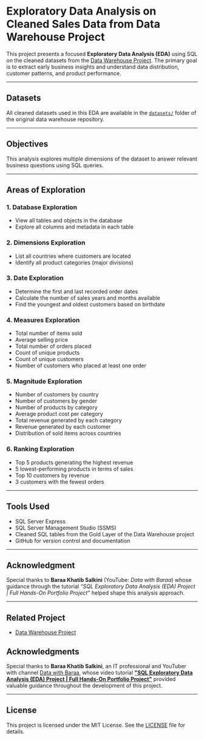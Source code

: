 # Exploratory Data Analysis on Cleaned Sales Data from Data Warehouse Project

This project presents a focused **Exploratory Data Analysis (EDA)** using SQL on the cleaned datasets from the [Data Warehouse Project](https://github.com/sanjanamarri2521/SQL_DataWarehouse_Project). The primary goal is to extract early business insights and understand data distribution, customer patterns, and product performance.

---

## Datasets

All cleaned datasets used in this EDA are available in the [`datasets/`](https://github.com/sanjanamarri2521/SQL_ExploratoryDataAnalysis_Project/tree/main/datasets) folder of the original data warehouse repository.

---

## Objectives

This analysis explores multiple dimensions of the dataset to answer relevant business questions using SQL queries.

---

##  Areas of Exploration

### 1. Database Exploration
- View all tables and objects in the database
- Explore all columns and metadata in each table

### 2. Dimensions Exploration
- List all countries where customers are located
- Identify all product categories (major divisions)

### 3. Date Exploration
- Determine the first and last recorded order dates
- Calculate the number of sales years and months available
- Find the youngest and oldest customers based on birthdate

### 4. Measures Exploration
- Total number of items sold
- Average selling price
- Total number of orders placed
- Count of unique products
- Count of unique customers
- Number of customers who placed at least one order

### 5. Magnitude Exploration
- Number of customers by country
- Number of customers by gender
- Number of products by category
- Average product cost per category
- Total revenue generated by each category
- Revenue generated by each customer
- Distribution of sold items across countries

### 6. Ranking Exploration
- Top 5 products generating the highest revenue
- 5 lowest-performing products in terms of sales
- Top 10 customers by revenue
- 3 customers with the fewest orders

---

##  Tools Used

- SQL Server Express
- SQL Server Management Studio (SSMS)
- Cleaned SQL tables from the Gold Layer of the Data Warehouse project
- GitHub for version control and documentation

---

##  Acknowledgment

Special thanks to **Baraa Khatib Salkini** (YouTube: *Data with Baraa*) whose guidance through the tutorial *“SQL Exploratory Data Analysis (EDA) Project | Full Hands-On Portfolio Project”* helped shape this analysis approach.

---

##  Related Project

- [Data Warehouse Project](https://github.com/sanjanamarri2521/SQL_DataWarehouse_Project)

## Acknowledgments

Special thanks to **Baraa Khatib Salkini**, an IT professional and YouTuber with channel [Data with Baraa](https://www.youtube.com/@DatawithBaraa), whose video tutorial [**"SQL Exploratory Data Analysis (EDA) Project | Full Hands-On Portfolio Project"**](https://www.youtube.com/watch?v=6cJ5Ji8zSDg&list=PLNcg_FV9n7qZ4Ym8ZriYT6WF8TaC2e_R7&index=4) provided valuable guidance throughout the development of this project.

---

## License

This project is licensed under the MIT License. See the [LICENSE](LICENSE) file for details.

